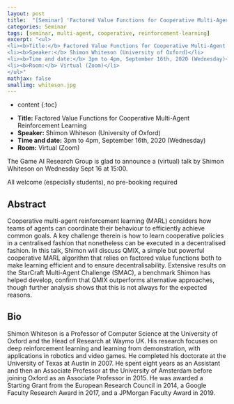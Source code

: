```yaml
---
layout: post
title:  "[Seminar] 'Factored Value Functions for Cooperative Multi-Agent Reinforcement Learning' by Shimon Whiteson"
categories: Seminar
tags: [seminar, multi-agent, cooperative, reinforcement-learning]
excerpt: "<ul>
<li><b>Title:</b> Factored Value Functions for Cooperative Multi-Agent Reinforcement Learning</li>
<li><b>Speaker:</b> Shimon Whiteson (University of Oxford)</li> 
<li><b>Time and date:</b> 3pm to 4pm, September 16th, 2020 (Wednesday)</li>
<li><b>Room:</b> Virtual (Zoom)</li>
</ul>"
mathjax: false
smallimg: whiteson.jpg
---
```


* content
{:toc}

<ul>
<li><b>Title:</b> Factored Value Functions for Cooperative Multi-Agent Reinforcement Learning</li>
<li><b>Speaker:</b> Shimon Whiteson (University of Oxford)</li> 
<li><b>Time and date:</b> 3pm to 4pm, September 16th, 2020 (Wednesday)</li>
<li><b>Room:</b> Virtual (Zoom)</li>
</ul>

The Game AI Research Group is glad to announce a (virtual) talk by Shimon Whiteson on Wednesday Sept 16 at 15:00.

All welcome (especially students), no pre-booking required 

## Abstract

Cooperative multi-agent reinforcement learning (MARL) considers how teams of agents can coordinate their behaviour to efficiently achieve common goals. A key challenge therein is how to learn cooperative policies in a centralised fashion that nonetheless can be executed in a decentralised fashion. In this talk, Shimon will discuss QMIX, a simple but powerful cooperative MARL algorithm that relies on factored value functions both to make learning efficient and to ensure decentralisability. Extensive results on the StarCraft Multi-Agent Challenge (SMAC), a benchmark Shimon has helped develop, confirm that QMIX outperforms alternative approaches, though further analysis shows that this is not always for the expected reasons.

## Bio

Shimon Whiteson is a Professor of Computer Science at the University of Oxford and the Head of Research at Waymo UK. His research focuses on deep reinforcement learning and learning from demonstration, with applications in robotics and video games. He completed his doctorate at the University of Texas at Austin in 2007. He spent eight years as an Assistant and then an Associate Professor at the University of Amsterdam before joining Oxford as an Associate Professor in 2015. He was awarded a Starting Grant from the European Research Council in 2014, a Google Faculty Research Award in 2017, and a JPMorgan Faculty Award in 2019.
